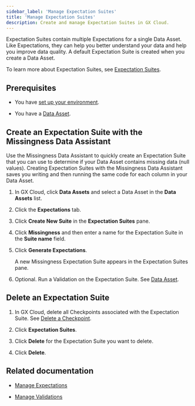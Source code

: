 ```yaml
---
sidebar_label: 'Manage Expectation Suites'
title: 'Manage Expectation Suites'
description: Create and manage Expectation Suites in GX Cloud.
---
```


Expectation Suites contain multiple Expectations for a single Data Asset. Like Expectations, they can help you better understand your data and help you improve data quality. A default Expectation Suite is created when you create a Data Asset. 

To learn more about Expectation Suites, see [Expectation Suites](../../terms/expectation_suite.md).

## Prerequisites

- You have [set up your environment](../set_up_gx_cloud.md). 

- You have a [Data Asset](/docs/cloud/data_assets/manage_data_assets#create-a-data-asset).

## Create an Expectation Suite with the Missingness Data Assistant

Use the Missingness Data Assistant to quickly create an Expectation Suite that you can use to determine if your Data Asset contains missing data (null values). Creating Expectation Suites with the Missingness Data Assistant saves you writing and then running the same code for each column in your Data Asset.

1. In GX Cloud, click **Data Assets** and select a Data Asset in the **Data Assets** list.

2. Click the **Expectations** tab.

3. Click **Create New Suite** in the **Expectation Suites** pane.

4. Click **Missingness** and then enter a name for the Expectation Suite in the **Suite name** field.

5. Click **Generate Expectations**. 

    A new Missingness Expectation Suite appears in the Expectation Suites pane.

6. Optional. Run a Validation on the Expectation Suite. See [Data Asset](/docs/cloud/data_assets/manage_data_assets#create-a-data-asset).

## Delete an Expectation Suite

1. In GX Cloud, delete all Checkpoints associated with the Expectation Suite. See [Delete a Checkpoint](/docs/cloud/checkpoints/manage_checkpoints#delete-a-checkpoint). 

2. Click **Expectation Suites**.

3. Click **Delete** for the Expectation Suite you want to delete.

4. Click **Delete**.

## Related documentation

- [Manage Expectations](../expectations/manage_expectations.md)

- [Manage Validations](../validations/manage_validations.md)